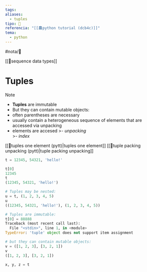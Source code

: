 ```yaml
---
tags: 
aliases:
  - tuples
tipo: 📑
referencia: "[[🏛️python tutorial (dcb4c)]]"
tema:
  - python
---
```


#nota/📑

[[🔌sequence data types]]
# Tuples 



> [!NOTE] 
> - __Tuples__ are immutable
>-  But they can contain mutable objects:
>-  often parentheses are necessary
>- usually contain a heterogeneous sequence of elements that are accessed via unpacking
>- elements are accesed 
    >- _unpacking_  
    >- _index_
>

[[📑tuples one element (pytt)|tuples one element]]
[[📑tuple packing unpacking (pytt)|tuple packing unpacking]]


```python
t = 12345, 54321, 'hello!'

t[0]
12345
t
(12345, 54321, 'hello!')

# Tuples may be nested:
u = t, (1, 2, 3, 4, 5)
u
((12345, 54321, 'hello!'), (1, 2, 3, 4, 5))

# Tuples are immutable:
t[0] = 88888
Traceback (most recent call last):
  File "<stdin>", line 1, in <module>
TypeError: 'tuple' object does not support item assignment

# but they can contain mutable objects:
v = ([1, 2, 3], [3, 2, 1])
v
([1, 2, 3], [3, 2, 1])
```

```python
x, y, z = t
```

